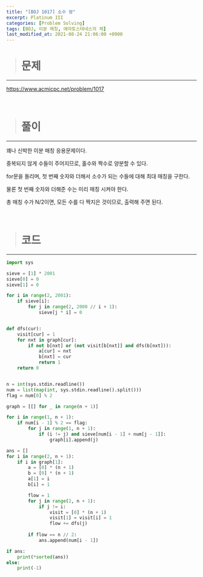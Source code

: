 ```yaml
---
title: "[BOJ 1017] 소수 쌍"
excerpt: Platinum III
categories: [Problem Solving]
tags: [BOJ, 이분 매칭, 에라토스테네스의 체]
last_modified_at: 2021-08-24 21:06:00 +0900
---
```


> # 문제
---

[<u>https://www.acmicpc.net/problem/1017</u>](https://www.acmicpc.net/problem/1017)

<br>

> # 풀이
---

꽤나 신박한 이분 매칭 응용문제이다.

중복되지 않게 수들이 주어지므로, 홀수와 짝수로 양분할 수 있다.

for문을 돌리며, 첫 번째 숫자와 더해서 소수가 되는 수들에 대해 최대 매칭을 구한다.

물론 첫 번째 숫자와 더해준 수는 미리 매칭 시켜야 한다.

총 매칭 수가 N/2이면, 모든 수를 다 짝지은 것이므로, 출력해 주면 된다.

<br>

> # 코드
---

```python
import sys

sieve = [1] * 2001
sieve[0] = 0
sieve[1] = 0

for i in range(2, 2001):
    if sieve[i]:
        for j in range(2, 2000 // i + 1):
            sieve[j * i] = 0


def dfs(cur):
    visit[cur] = 1
    for nxt in graph[cur]:
        if not b[nxt] or (not visit[b[nxt]] and dfs(b[nxt])):
            a[cur] = nxt
            b[nxt] = cur
            return 1
    return 0


n = int(sys.stdin.readline())
num = list(map(int, sys.stdin.readline().split()))
flag = num[0] % 2

graph = [[] for _ in range(n + 1)]

for i in range(1, n + 1):
    if num[i - 1] % 2 == flag:
        for j in range(1, n + 1):
            if (i != j) and sieve[num[i - 1] + num[j - 1]]:
                graph[i].append(j)

ans = []
for i in range(2, n + 1):
    if i in graph[1]:
        a = [0] * (n + 1)
        b = [0] * (n + 1)
        a[1] = i
        b[i] = 1

        flow = 1
        for j in range(2, n + 1):
            if j != i:
                visit = [0] * (n + 1)
                visit[1] = visit[i] = 1
                flow += dfs(j)
        
        if flow == n // 2:
            ans.append(num[i - 1])

if ans:
    print(*sorted(ans))
else:
    print(-1)
```